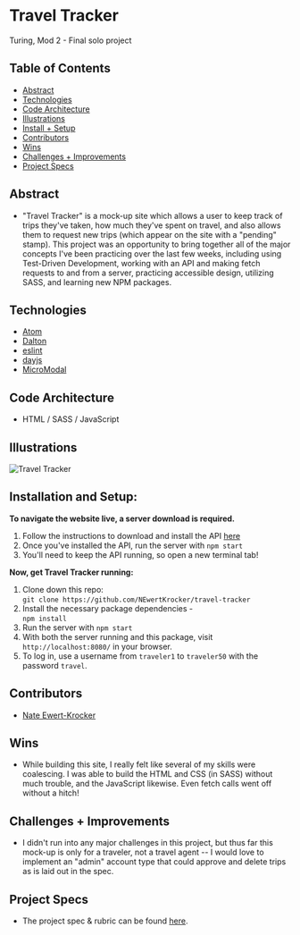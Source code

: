 # Travel Tracker
Turing, Mod 2 - Final solo project

## Table of Contents
  - [Abstract](#abstract)
  - [Technologies](#technologies)
  - [Code Architecture](#code-architecture)
  - [Illustrations](#illustrations)
  - [Install + Setup](#set-up)
  - [Contributors](#contributors)
  - [Wins](#wins)
  - [Challenges + Improvements](#challenges-+-Improvements)
  - [Project Specs](#project-specs)

## Abstract
  - "Travel Tracker" is a mock-up site which allows a user to keep track of trips they've taken, how much they've spent on travel, and also allows them to request new trips (which appear on the site with a "pending" stamp). This project was an opportunity to bring together all of the major concepts I've been practicing over the last few weeks, including using Test-Driven Development, working with an API and making fetch requests to and from a server, practicing accessible design, utilizing SASS, and learning new NPM packages.

## Technologies
  - [Atom](https://atom.io/)
  - [Dalton](https://chrome.google.com/webstore/detail/colorblind-dalton-for-goo/afcafnelafcgjinkaeohkalmfececool?hl=en)
  - [eslint](https://eslint.org/)
  - [dayjs](https://day.js.org/)
  - [MicroModal](https://micromodal.vercel.app/)

## Code Architecture
  - HTML / SASS / JavaScript

## Illustrations

![Travel Tracker](/src/images/traveltracker.gif)

## Installation and Setup:
**To navigate the website live, a server download is required.**
  1. Follow the instructions to download and install the API [here](https://github.com/turingschool-examples/travel-tracker-api)
  2. Once you've installed the API, run the server with `npm start`
  3. You'll need to keep the API running, so open a new terminal tab!

**Now, get Travel Tracker running:**
  1. Clone down this repo: <br>
      `git clone https://github.com/NEwertKrocker/travel-tracker`
  2. Install the necessary package dependencies - <br>
      `npm install`
  3. Run the server with `npm start`
  4. With both the server running and this package, visit `http://localhost:8080/` in your browser.
  5. To log in, use a username from `traveler1` to `traveler50` with the password `travel`.

## Contributors
  - [Nate Ewert-Krocker](https://github.com/newertkrocker)

## Wins
  - While building this site, I really felt like several of my skills were coalescing. I was able to build the HTML and CSS (in SASS) without much trouble, and the JavaScript likewise. Even fetch calls went off without a hitch!

## Challenges + Improvements
  - I didn't run into any major challenges in this project, but thus far this mock-up is only for a traveler, not a travel agent -- I would love to implement an "admin" account type that could approve and delete trips as is laid out in the spec.

## Project Specs
  - The project spec & rubric can be found [here](https://frontend.turing.edu/projects/travel-tracker.html).
